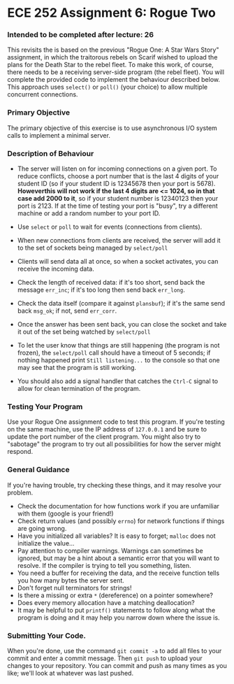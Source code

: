 # ECE 252 Assignment 6: Rogue Two

### Intended to be completed after lecture: 26


This revisits the is based on the previous "Rogue One: A Star Wars Story" assignment, in which the traitorous rebels on Scarif wished to upload the plans for the Death Star to the rebel fleet. To make this work, of course, there needs to be a receiving server-side program (the rebel fleet). You will complete the provided code to implement the behaviour described below. This approach uses `select()` or `poll()` (your choice) to allow multiple concurrent connections.

### Primary Objective
The primary objective of this exercise is to use asynchronous I/O system calls to implement a minimal server.

### Description of Behaviour

* The server will listen on for incoming connections on a given port. To reduce conflicts, choose a port number that is the last 4 digits of your student ID (so if your student ID is 12345678 then your port is 5678). **Howeverthis will not work if the last 4 digits are <= 1024, so in that case add 2000 to it**, so if your student number is 12340123 then your port is 2123. If at the time of testing your port is "busy", try a different machine or add a random number to your port ID.

* Use `select` or `poll` to wait for events (connections from clients). 
* When new connections from clients are received, the server will add it to the set of sockets being managed by `select/poll`
* Clients will send data all at once, so when a socket activates, you can receive the incoming data. 
* Check the length of received data: if it's too short, send back the message `err_inc`; if it's too long then send back `err_long`. 
* Check the data itself (compare it against `plansbuf`); if it's the same send back `msg_ok`; if not, send `err_corr`.
* Once the answer has been sent back, you can close the socket and take it out of the set being watched by `select/poll`
* To let the user know that things are still happening (the program is not frozen), the `select/poll` call should have a timeout of 5 seconds; if nothing happened print `Still listening...` to the console so that one may see that the program is still working.
* You should also add a signal handler that catches the `Ctrl-C` signal to allow for clean termination of the program.

### Testing Your Program

Use your Rogue One assignment code to test this program. If you're testing on the same machine, use the IP address of `127.0.0.1` and be sure to update the port number of the client program. You might also try to "sabotage" the program to try out all possibilities for how the server might respond.

### General Guidance 

If you're having trouble, try checking these things, and it may resolve your problem.

* Check the documentation for how functions work if you are unfamiliar with them (google is your friend!)
* Check return values (and possibly `errno`) for network functions if things are going wrong.
* Have you initialized all variables? It is easy to forget; `malloc` does not initialize the value...
* Pay attention to compiler warnings. Warnings can sometimes be ignored, but may be a hint about a semantic error that you will want to resolve. If the compiler is trying to tell you something, listen.
* You need a buffer for receiving the data, and the receive function tells you how many bytes the server sent.
* Don't forget null terminators for strings!
* Is there a missing or extra `*` (dereference) on a pointer somewhere?
* Does every memory allocation have a matching deallocation?
* It may be helpful to put `printf()` statements to follow along what the program is doing and it may help you narrow down where the issue is.

### Submitting Your Code. 
When you're done, use the command `git commit -a` to add all files to your commit and enter a commit message. Then `git push` to upload your changes to your repository. You can commit and push as many times as you like; we'll look at whatever was last pushed.
